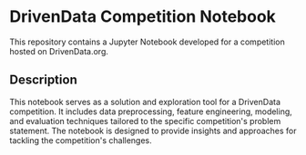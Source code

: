 # DrivenData Competition Notebook

This repository contains a Jupyter Notebook developed for a competition hosted on DrivenData.org.

## Description
This notebook serves as a solution and exploration tool for a DrivenData competition. It includes data preprocessing, feature engineering, modeling, and evaluation techniques tailored to the specific competition's problem statement. The notebook is designed to provide insights and approaches for tackling the competition's challenges.
